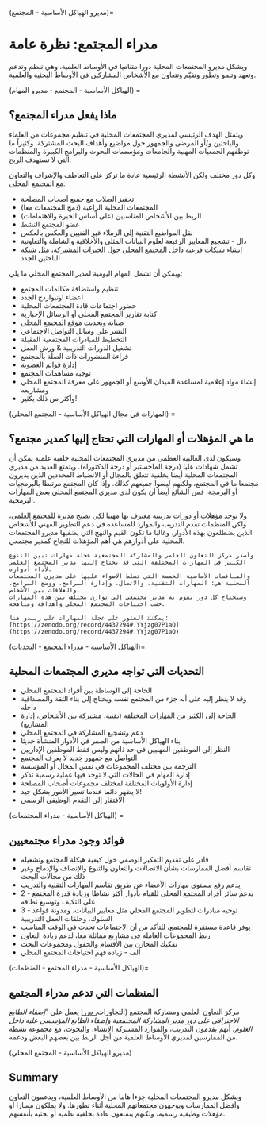 (مديرو الهياكل الأساسية - المجتمع)=
# مدراء المجتمع: نظرة عامة

ويشكل مديرو المجتمعات المحلية دورا متناميا في الأوساط العلمية. وهي تنظم وتدعم وتعهد وتنمو وتطور وتقيّم وتتعاون مع الأشخاص المشاركين في الأوساط البحثية والعلمية.

(الهياكل الأساسية - المجتمع - مديرو المهام) =
## ماذا يفعل مدراء المجتمع؟

ويتمثل الهدف الرئيسي لمديري المجتمعات المحلية في تنظيم مجموعات من العلماء والباحثين و/أو المرضى والجمهور حول مواضيع وأهداف البحث المشتركة. وكثيراً ما توظفهم الجمعيات المهنية والجامعات ومؤسسات البحوث والبرامج الكبيرة والمنظمات التي لا تستهدف الربح.

وكل دور مختلف ولكن الأنشطة الرئيسية عادة ما تركز على التعاطف والإشراف والتعاون مع المجتمع المحلي:
* تحفيز الصلات مع جميع أصحاب المصلحة
* المجتمعات المحلية الراعية (دمج المجتمعات معا)
* الربط بين الأشخاص المناسبين (على أساس الخبرة والاهتمامات)
* عضو المجتمع النشط
* نقل المواضيع التقنية إلى الزملاء غير الفنيين والعكس بالعكس
* دال - تشجيع المعايير الرفيعة لعلوم البيانات المثلى والأخلاقية والشاملة والتعاونية
* إنشاء شبكات فرعية داخل المجتمع المحلي حول الخبرات المشتركة، مثل شبكة الباحثين الجدد

ويمكن أن تشمل المهام اليومية لمدير المجتمع المحلي ما يلي:
* تنظيم واستضافة مكالمات المجتمع
* اعضاء اونبواردج الجدد
* حضور اجتماعات قادة المجتمعات المحلية
* كتابة تقارير المجتمع المحلي أو الرسائل الإخبارية
* صيانة وتحديث موقع المجتمع المحلي
* النشر على وسائل التواصل الاجتماعي
* التخطيط للمبادرات المجتمعية المقبلة
* تشغيل الدورات التدريبية & ورش العمل
* قراءة المنشورات ذات الصلة بالمجتمع
* إدارة قوائم العضوية
* توجيه مساهمات المجتمع
* إنشاء مواد إعلامية لمساعدة الميدان الأوسع أو الجمهور على معرفة المجتمع المحلي ومشاريعه
* وأكثر من ذلك بكثير!

(المهارات في مجال الهياكل الأساسية - المجتمع المحلي) =
## ما هي المؤهلات أو المهارات التي تحتاج إليها كمدير مجتمع؟
وسيكون لدى الغالبية العظمى من مديري المجتمعات المحلية خلفية علمية يمكن أن تشمل شهادات عليا (درجة الماجستير أو درجة الدكتوراه). ويتمتع العديد من مديري المجتمعات المحلية أيضا بخلفية تتعلق بالمجال أو الانضباط المحددين الذين يديرون مجتمعا ما في المجتمع، ولكنهم ليسوا جميعهم كذلك. وإذا كان المجتمع مرتبطا بالبرمجيات أو البرمجة، فمن الشائع أيضا أن يكون لدى مديري المجتمع المحلي بعض المهارات البرمجية.

ولا توجد مؤهلات أو دورات تدريبية معترف بها مهنيا لكي تصبح مديرة للمجتمع العلمي، ولكن المنظمات تقدم التدريب والموارد للمساعدة في دعم التطوير المهني للأشخاص الذين يضطلعون بهذه الأدوار. وغالبا ما تكون القيم والنهج التي يضفيها مديرو المجتمعات المحلية على أدوارهم هي أهم المؤهلات للنجاح كمدير مجتمعي.

```{admonition} CSCCE Skills Wheel - Five Core Competancies 
وأصدر مركز التعاون العلمي والمشاركة المجتمعية عجلة مهارات تبين التنوع الكبير في المهارات المختلفة التي قد يحتاج إليها مدير المجتمع العلمي لأداء أدواره. 
والمنافسات الأساسية الخمسة التي تسلط الأضواء عليها على مديري المجتمعات المحلية هي: المهارات التقنية، والاتصال، وإدارة البرامج، ووضع البرامج، والعلاقات بين الأشخاص. 
وسيحتاج كل دور يقوم به مدير مجتمعي إلى توازن مختلف بين هذه المهارات حسب احتياجات المجتمع المحلي وأهدافه ومناهجه. 

يمكنك العثور على عجلة المهارات على زيندو هنا: [https://zenodo.org/record/4437294#.YYjzg07P1aQ](https://zenodo.org/record/4437294#.YYjzg07P1aQ)
```

(الهياكل الأساسية - مدراء المجتمع - التحديات)=
## التحديات التي تواجه مديري المجتمعات المحلية
* الحاجة إلى الوساطة بين أفراد المجتمع المحلي
* وقد لا ينظر إليه على أنه جزء من المجتمع نفسه ويحتاج إلى بناء الثقة والمصداقية داخله
* الحاجة إلى الكثير من المهارات المختلفة (تقنية، مشتركة بين الأشخاص، إدارة المشاريع)
* دعم وتشجيع المشاركة في المجتمع المحلي
* بناء الهياكل الأساسية من الصفر في الأدوار المنشأة حديثا
* النظر إلى الموظفين المهنيين في حد ذاتهم وليس فقط الموظفين الإداريين
* التواصل مع جمهور جديد لا يعرف المجتمع
* الترجمة بين مختلف المجموعات في نفس المجال أو المؤسسة
* إدارة المهام في الحالات التي لا توجد فيها عملية رسمية تذكر
* إدارة الأولويات المختلفة لمختلف مجموعات أصحاب المصلحة
* لا يظهر دائما عندما تسير الأمور بشكل جيد!
* الافتقار إلى التقدم الوظيفي الرسمي

(الهياكل الأساسية - مدراء المجتمعات) =
## فوائد وجود مدراء مجتمعيين
* قادر على تقديم التفكير الوصفي حول كيفية هيكلة المجتمع وتشغيله
* تقاسم أفضل الممارسات بشأن الاتصالات والتعاون والتنوع والإنصاف والإدماج وغير ذلك من مجالات البحث
* يدعم رفع مستوى مهارات الأعضاء عن طريق تقاسم المهارات التقنية والتدريب
* 2 - يدعم سائر أفراد المجتمع المحلي للقيام بأدوار أكثر نشاطا وزيادة قدرة المجتمع على التكيف وتوسيع نطاقه
* 3 - توجيه مبادرات لتطوير المجتمع المحلي مثل معايير البيانات، ومدونة قواعد السلوك، وحلقات العمل التدريبية
* يوفر قاعدة مستقرة للمجتمع، للتأكد من أن الاجتماعات تحدث في الوقت المناسب
* ربط المجموعات العاملة في مشاريع مماثلة معا، لدعم زيادة التعاون
* تفكيك المخازن بين الأقسام والحقول ومجموعات البحث
* ألف - زيادة فهم احتياجات المجتمع المحلي


(الهياكل الأساسية - مدراء المجتمع - المنظمات)=
## المنظمات التي تدعم مدراء المجتمع
مركز التعاون العلمي ومشاركة المجتمع (التجاوزات[. ص إ](https://www.cscce.org/) يعمل على _"إضفاء الطابع الاحترافي على دور مدير المشاركة المجتمعية وإضفاء الطابع المؤسسي عليه داخل العلوم._ أنهم يقدمون التدريب، والموارد المشتركة الإنشاء، والبحوث، مع مجموعة نشطة من الممارسين لمديري الأوساط العلمية من أجل الربط بين بعضهم البعض ودعمه.

(مديرو الهياكل الأساسية - المجتمع المحلي)
## Summary
ويشكل مديرو المجتمعات المحلية جزءا هاما من الأوساط العلمية، ويدعمون التعاون وأفضل الممارسات ويوجهون مجتمعاتهم المحلية أثناء تطورها. ولا يملكون مسارا أو مؤهلات وظيفية رسمية، ولكنهم يتمتعون عادة بخلفية علمية أو بحثية بأنفسهم. 

